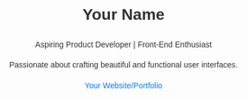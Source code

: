 <!DOCTYPE html> <html lang="en"> <head> <meta charset="UTF-8"> <meta name="viewport" content="width=device-width, initial-scale=1.0"> <title>GitHub Profile</title> <style> body { font-family: sans-serif; line-height: 1.6; color: #333; } section { margin-bottom: 2em; } h2 { color: #007bff; } a { color: #007bff; text-decoration: none; } a:hover { text-decoration: underline; } .highlight { background-color: #f8f9fa; padding: 10px; border-radius: 5px; } </style> </head> <body> <header> <h1>Your Name</h1> <p>Aspiring Product Developer | Front-End Enthusiast</p> <p>Passionate about crafting beautiful and functional user interfaces.</p> <a href="#">Your Website/Portfolio</a> </header>
